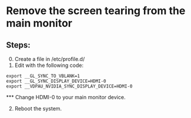 # Remove the screen tearing from the main monitor  

## Steps:  

0. Create a file in /etc/profile.d/  
1. Edit with the following code:  

```  
export __GL_SYNC_TO_VBLANK=1  
export __GL_SYNC_DISPLAY_DEVICE=HDMI-0  
export __VDPAU_NVIDIA_SYNC_DISPLAY_DEVICE=HDMI-0  
```

*** Change HDMI-0 to your main monitor device.  

2. Reboot the system.  
